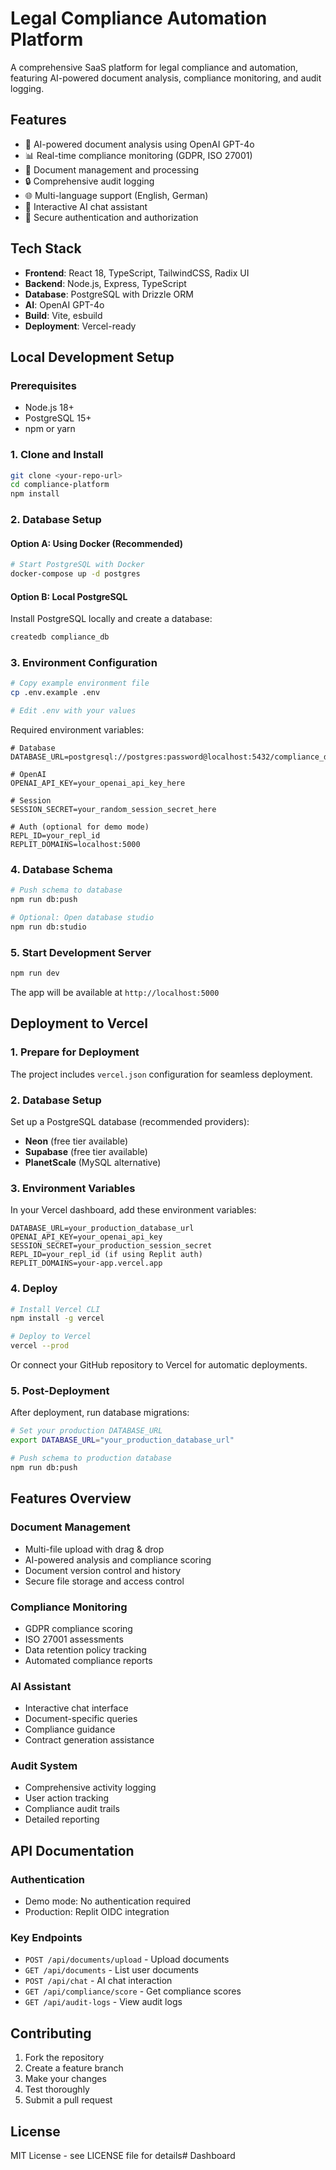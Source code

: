 # Legal Compliance Automation Platform

A comprehensive SaaS platform for legal compliance and automation, featuring AI-powered document analysis, compliance monitoring, and audit logging.

## Features

- 🤖 AI-powered document analysis using OpenAI GPT-4o
- 📊 Real-time compliance monitoring (GDPR, ISO 27001)
- 📝 Document management and processing
- 🔒 Comprehensive audit logging
- 🌐 Multi-language support (English, German)
- 💬 Interactive AI chat assistant
- 🔐 Secure authentication and authorization

## Tech Stack

- **Frontend**: React 18, TypeScript, TailwindCSS, Radix UI
- **Backend**: Node.js, Express, TypeScript
- **Database**: PostgreSQL with Drizzle ORM
- **AI**: OpenAI GPT-4o
- **Build**: Vite, esbuild
- **Deployment**: Vercel-ready

## Local Development Setup

### Prerequisites

- Node.js 18+
- PostgreSQL 15+
- npm or yarn

### 1. Clone and Install

```bash
git clone <your-repo-url>
cd compliance-platform
npm install
```

### 2. Database Setup

#### Option A: Using Docker (Recommended)

```bash
# Start PostgreSQL with Docker
docker-compose up -d postgres
```

#### Option B: Local PostgreSQL

Install PostgreSQL locally and create a database:

```bash
createdb compliance_db
```

### 3. Environment Configuration

```bash
# Copy example environment file
cp .env.example .env

# Edit .env with your values
```

Required environment variables:

```env
# Database
DATABASE_URL=postgresql://postgres:password@localhost:5432/compliance_db

# OpenAI
OPENAI_API_KEY=your_openai_api_key_here

# Session
SESSION_SECRET=your_random_session_secret_here

# Auth (optional for demo mode)
REPL_ID=your_repl_id
REPLIT_DOMAINS=localhost:5000
```

### 4. Database Schema

```bash
# Push schema to database
npm run db:push

# Optional: Open database studio
npm run db:studio
```

### 5. Start Development Server

```bash
npm run dev
```

The app will be available at `http://localhost:5000`

## Deployment to Vercel

### 1. Prepare for Deployment

The project includes `vercel.json` configuration for seamless deployment.

### 2. Database Setup

Set up a PostgreSQL database (recommended providers):
- **Neon** (free tier available)
- **Supabase** (free tier available)
- **PlanetScale** (MySQL alternative)

### 3. Environment Variables

In your Vercel dashboard, add these environment variables:

```
DATABASE_URL=your_production_database_url
OPENAI_API_KEY=your_openai_api_key
SESSION_SECRET=your_production_session_secret
REPL_ID=your_repl_id (if using Replit auth)
REPLIT_DOMAINS=your-app.vercel.app
```

### 4. Deploy

```bash
# Install Vercel CLI
npm install -g vercel

# Deploy to Vercel
vercel --prod
```

Or connect your GitHub repository to Vercel for automatic deployments.

### 5. Post-Deployment

After deployment, run database migrations:

```bash
# Set your production DATABASE_URL
export DATABASE_URL="your_production_database_url"

# Push schema to production database
npm run db:push
```

## Features Overview

### Document Management
- Multi-file upload with drag & drop
- AI-powered analysis and compliance scoring
- Document version control and history
- Secure file storage and access control

### Compliance Monitoring
- GDPR compliance scoring
- ISO 27001 assessments
- Data retention policy tracking
- Automated compliance reports

### AI Assistant
- Interactive chat interface
- Document-specific queries
- Compliance guidance
- Contract generation assistance

### Audit System
- Comprehensive activity logging
- User action tracking
- Compliance audit trails
- Detailed reporting

## API Documentation

### Authentication
- Demo mode: No authentication required
- Production: Replit OIDC integration

### Key Endpoints
- `POST /api/documents/upload` - Upload documents
- `GET /api/documents` - List user documents
- `POST /api/chat` - AI chat interaction
- `GET /api/compliance/score` - Get compliance scores
- `GET /api/audit-logs` - View audit logs

## Contributing

1. Fork the repository
2. Create a feature branch
3. Make your changes
4. Test thoroughly
5. Submit a pull request

## License

MIT License - see LICENSE file for details# Dashboard
